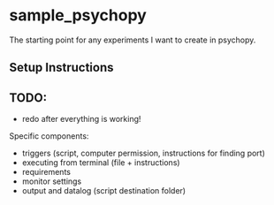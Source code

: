 # sample_psychopy

The starting point for any experiments I want to create in psychopy.

## Setup Instructions

## TODO:

- redo after everything is working!

Specific components:

- triggers (script, computer permission, instructions for finding port)
- executing from terminal (file + instructions)
- requirements
- monitor settings
- output and datalog (script destination folder)
